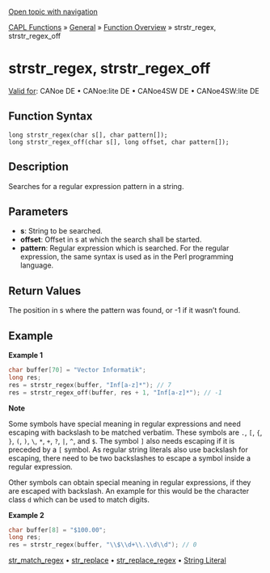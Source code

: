 [Open topic with navigation](../../../../../CANoeDEFamily.htm#Topics/CAPLFunctions/Other/Functions/CAPLfunctionStrstrRegex.md)

[CAPL Functions](../../CAPLfunctions.md) » [General](../CAPLGeneralStartPage.md) » [Function Overview](../CAPLfunctionsGeneralOverview.md) » strstr_regex, strstr_regex_off

# strstr_regex, strstr_regex_off

[Valid for](../../../Shared/FeatureAvailability.md): CANoe DE • CANoe:lite DE • CANoe4SW DE • CANoe4SW:lite DE

## Function Syntax

```
long strstr_regex(char s[], char pattern[]);
long strstr_regex_off(char s[], long offset, char pattern[]);
```

## Description

Searches for a regular expression pattern in a string.

## Parameters

- **s**: String to be searched.
- **offset**: Offset in s at which the search shall be started.
- **pattern**: Regular expression which is searched. For the regular expression, the same syntax is used as in the Perl programming language.

## Return Values

The position in s where the pattern was found, or -1 if it wasn’t found.

## Example

**Example 1**

```c
char buffer[70] = "Vector Informatik";
long res;
res = strstr_regex(buffer, "Inf[a-z]*"); // 7
res = strstr_regex_off(buffer, res + 1, "Inf[a-z]*"); // -1
```

**Note**

Some symbols have special meaning in regular expressions and need escaping with backslash to be matched verbatim. These symbols are `.`, `[`, `{`, `}`, `(`, `)`, `\`, `*`, `+`, `?`, `|`, `^`, and `$`. The symbol `]` also needs escaping if it is preceded by a `[` symbol. As regular string literals also use backslash for escaping, there need to be two backslashes to escape a symbol inside a regular expression.

Other symbols can obtain special meaning in regular expressions, if they are escaped with backslash. An example for this would be the character class `d` which can be used to match digits.

**Example 2**

```c
char buffer[8] = "$100.00";
long res;
res = strstr_regex(buffer, "\\$\\d+\\.\\d\\d"); // 0
```

[str_match_regex](CAPLfunctionStrMatchRegex.md) • [str_replace](CAPLfunctionStrReplace.md) • [str_replace_regex](CAPLfunctionStrReplaceRegex.md) • [String Literal](../CAPLfunctionsStringLiteral.md)
